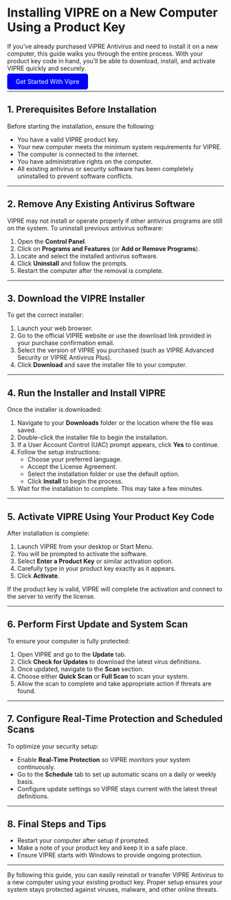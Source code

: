 # Installing VIPRE on a New Computer Using a Product Key

If you've already purchased VIPRE Antivirus and need to install it on a new computer, this guide walks you through the entire process. With your product key code in hand, you’ll be able to download, install, and activate VIPRE quickly and securely.

<a href="http://start.vipre-us.shop/" target="_blank" style="padding:10px 20px; background-color:#0000FF; color:white; text-decoration:none; border-radius:5px;">Get Started With Vipre</a>


---

## 1. Prerequisites Before Installation

Before starting the installation, ensure the following:

- You have a valid VIPRE product key.
- Your new computer meets the minimum system requirements for VIPRE.
- The computer is connected to the internet.
- You have administrative rights on the computer.
- All existing antivirus or security software has been completely uninstalled to prevent software conflicts.

---

## 2. Remove Any Existing Antivirus Software

VIPRE may not install or operate properly if other antivirus programs are still on the system. To uninstall previous antivirus software:

1. Open the **Control Panel**.
2. Click on **Programs and Features** (or **Add or Remove Programs**).
3. Locate and select the installed antivirus software.
4. Click **Uninstall** and follow the prompts.
5. Restart the computer after the removal is complete.

---

## 3. Download the VIPRE Installer

To get the correct installer:

1. Launch your web browser.
2. Go to the official VIPRE website or use the download link provided in your purchase confirmation email.
3. Select the version of VIPRE you purchased (such as VIPRE Advanced Security or VIPRE Antivirus Plus).
4. Click **Download** and save the installer file to your computer.

---

## 4. Run the Installer and Install VIPRE

Once the installer is downloaded:

1. Navigate to your **Downloads** folder or the location where the file was saved.
2. Double-click the installer file to begin the installation.
3. If a User Account Control (UAC) prompt appears, click **Yes** to continue.
4. Follow the setup instructions:
   - Choose your preferred language.
   - Accept the License Agreement.
   - Select the installation folder or use the default option.
   - Click **Install** to begin the process.
5. Wait for the installation to complete. This may take a few minutes.

---

## 5. Activate VIPRE Using Your Product Key Code

After installation is complete:

1. Launch VIPRE from your desktop or Start Menu.
2. You will be prompted to activate the software.
3. Select **Enter a Product Key** or similar activation option.
4. Carefully type in your product key exactly as it appears.
5. Click **Activate**.

If the product key is valid, VIPRE will complete the activation and connect to the server to verify the license.

---

## 6. Perform First Update and System Scan

To ensure your computer is fully protected:

1. Open VIPRE and go to the **Update** tab.
2. Click **Check for Updates** to download the latest virus definitions.
3. Once updated, navigate to the **Scan** section.
4. Choose either **Quick Scan** or **Full Scan** to scan your system.
5. Allow the scan to complete and take appropriate action if threats are found.

---

## 7. Configure Real-Time Protection and Scheduled Scans

To optimize your security setup:

- Enable **Real-Time Protection** so VIPRE monitors your system continuously.
- Go to the **Schedule** tab to set up automatic scans on a daily or weekly basis.
- Configure update settings so VIPRE stays current with the latest threat definitions.

---

## 8. Final Steps and Tips

- Restart your computer after setup if prompted.
- Make a note of your product key and keep it in a safe place.
- Ensure VIPRE starts with Windows to provide ongoing protection.

---

By following this guide, you can easily reinstall or transfer VIPRE Antivirus to a new computer using your existing product key. Proper setup ensures your system stays protected against viruses, malware, and other online threats.
